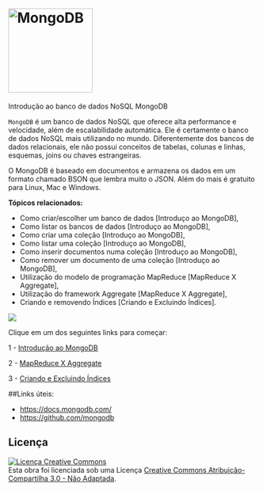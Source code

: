 # <img src="https://webassets.mongodb.com/_com_assets/cms/MongoDB-Logo-5c3a7405a85675366beb3a5ec4c032348c390b3f142f5e6dddf1d78e2df5cb5c.png" alt="MongoDB" width="170"> 
Introdução ao banco de dados NoSQL MongoDB

`MongoDB` é um banco de dados NoSQL que oferece alta performance e velocidade, além de escalabilidade automática. 
Ele é certamente o banco de dados NoSQL mais utilizando no mundo. Diferentemente dos bancos de dados relacionais, ele não possui
conceitos de tabelas, colunas e linhas, esquemas, joins ou chaves estrangeiras. 

O MongoDB é baseado em documentos e armazena os dados em um formato chamado BSON que lembra muito o JSON. 
Além do mais é gratuito para Linux, Mac e Windows.

**Tópicos relacionados:**

- Como criar/escolher um banco de dados [Introduço ao MongoDB],
- Como listar os bancos de dados [Introduço ao MongoDB],
- Como criar uma coleção [Introduço ao MongoDB],
- Como listar uma coleção [Introduço ao MongoDB],
- Como inserir documentos numa coleção [Introduço ao MongoDB],
- Como remover um documento de uma coleção [Introduço ao MongoDB],
- Utilização do modelo de programação MapReduce [MapReduce X Aggregate],
- Utilização do framework Aggregate [MapReduce X Aggregate],
- Criando e removendo Índices [Criando e Excluindo Índices].

<img src="https://api.travis-ci.org/jekyll/jekyll.svg"><img/><br/>

Clique em um dos seguintes links para começar:

1 - [Introdução ao MongoDB](aula2.md)

2 - [MapReduce X Aggregate](aula3.md)

3 - [Criando e Excluindo Índices](aula4.md)

##Links úteis:
* https://docs.mongodb.com/
* https://github.com/mongodb

## Licença

<a rel="license"
href="http://creativecommons.org/licenses/by-sa/3.0/deed.pt_BR"><img
alt="Licença Creative Commons" style="border-width:0"
src="http://i.creativecommons.org/l/by-sa/3.0/88x31.png" /></a><br
/>Esta obra foi licenciada sob uma Licença <a rel="license"
href="http://creativecommons.org/licenses/by-sa/3.0/deed.pt_BR">Creative
Commons Atribuição-Compartilha 3.0 - Não Adaptada</a>.
